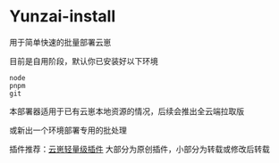 # Yunzai-install

用于简单快速的批量部署云崽

目前是自用阶段，默认你已安装好以下环境

``` log
node
pnpm
git
```

本部署器适用于已有云崽本地资源的情况，后续会推出全云端拉取版

或新出一个环境部署专用的批处理

插件推荐：[云崽轻量级插件](https://github.com/xiaotian2333/yunzai-plugins-Single-file) 大部分为原创插件，小部分为转载或修改后转载